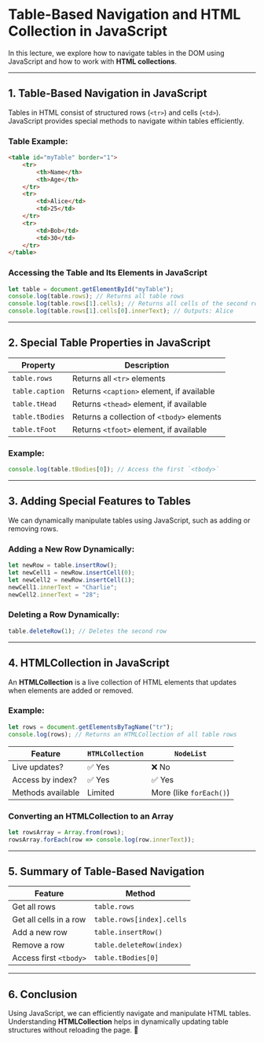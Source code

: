 # **Table-Based Navigation and HTML Collection in JavaScript**      

In this lecture, we explore how to navigate tables in the DOM using JavaScript and how to work with **HTML collections**.  

---

## **1. Table-Based Navigation in JavaScript**
Tables in HTML consist of structured rows (`<tr>`) and cells (`<td>`). JavaScript provides special methods to navigate within tables efficiently.

### **Table Example:**
```html
<table id="myTable" border="1">
    <tr>
        <th>Name</th>
        <th>Age</th>
    </tr>
    <tr>
        <td>Alice</td>
        <td>25</td>
    </tr>
    <tr>
        <td>Bob</td>
        <td>30</td>
    </tr>
</table>
```

### **Accessing the Table and Its Elements in JavaScript**
```javascript
let table = document.getElementById("myTable");
console.log(table.rows); // Returns all table rows
console.log(table.rows[1].cells); // Returns all cells of the second row
console.log(table.rows[1].cells[0].innerText); // Outputs: Alice
```

---

## **2. Special Table Properties in JavaScript**
| Property | Description |
|----------|-------------|
| `table.rows` | Returns all `<tr>` elements |
| `table.caption` | Returns `<caption>` element, if available |
| `table.tHead` | Returns `<thead>` element, if available |
| `table.tBodies` | Returns a collection of `<tbody>` elements |
| `table.tFoot` | Returns `<tfoot>` element, if available |

### **Example:**
```javascript
console.log(table.tBodies[0]); // Access the first `<tbody>`
```

---

## **3. Adding Special Features to Tables**
We can dynamically manipulate tables using JavaScript, such as adding or removing rows.

### **Adding a New Row Dynamically:**
```javascript
let newRow = table.insertRow();
let newCell1 = newRow.insertCell(0);
let newCell2 = newRow.insertCell(1);
newCell1.innerText = "Charlie";
newCell2.innerText = "28";
```

### **Deleting a Row Dynamically:**
```javascript
table.deleteRow(1); // Deletes the second row
```

---

## **4. HTMLCollection in JavaScript**
An **HTMLCollection** is a live collection of HTML elements that updates when elements are added or removed.

### **Example:**
```javascript
let rows = document.getElementsByTagName("tr");
console.log(rows); // Returns an HTMLCollection of all table rows
```

| Feature | `HTMLCollection` | `NodeList` |
|---------|-----------------|------------|
| Live updates? | ✅ Yes | ❌ No |
| Access by index? | ✅ Yes | ✅ Yes |
| Methods available | Limited | More (like `forEach()`) |

### **Converting an HTMLCollection to an Array**
```javascript
let rowsArray = Array.from(rows);
rowsArray.forEach(row => console.log(row.innerText));
```

---

## **5. Summary of Table-Based Navigation**
| Feature | Method |
|---------|--------|
| Get all rows | `table.rows` |
| Get all cells in a row | `table.rows[index].cells` |
| Add a new row | `table.insertRow()` |
| Remove a row | `table.deleteRow(index)` |
| Access first `<tbody>` | `table.tBodies[0]` |

---

## **6. Conclusion**
Using JavaScript, we can efficiently navigate and manipulate HTML tables. Understanding **HTMLCollection** helps in dynamically updating table structures without reloading the page. 🚀


